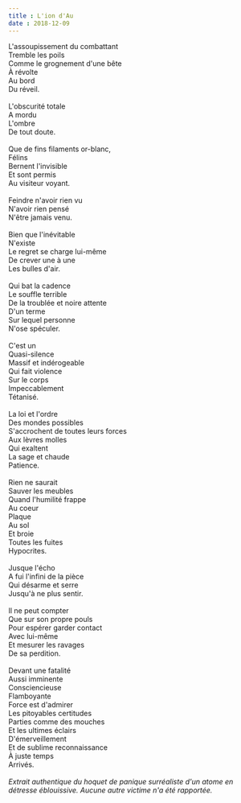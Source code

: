 ```yaml
---
title : L'ion d'Au
date : 2018-12-09
---
```


L'assoupissement du combattant\
Tremble les poils\
Comme le grognement d'une bête\
À révolte\
Au bord\
Du réveil.\
\
L'obscurité totale\
A mordu\
L'ombre\
De tout doute.\
\
Que de fins filaments or-blanc,\
Félins\
Bernent l'invisible\
Et sont permis\
Au visiteur voyant.\
\
Feindre n'avoir rien vu\
N'avoir rien pensé\
N'être jamais venu.\
\
Bien que l'inévitable\
N'existe\
Le regret se charge lui-même\
De crever une à une\
Les bulles d'air.\
\
Qui bat la cadence\
Le souffle terrible\
De la troublée et noire attente\
D'un terme\
Sur lequel personne\
N'ose spéculer.\
\
C'est un\
Quasi-silence\
Massif et indérogeable\
Qui fait violence\
Sur le corps\
Impeccablement\
Tétanisé.\
\
La loi et l'ordre\
Des mondes possibles\
S'accrochent de toutes leurs forces\
Aux lèvres molles\
Qui exaltent\
La sage et chaude\
Patience.\
\
Rien ne saurait\
Sauver les meubles\
Quand l'humilité frappe\
Au coeur\
Plaque\
Au sol\
Et broie\
Toutes les fuites\
Hypocrites.\
\
Jusque l'écho\
A fui l'infini de la pièce\
Qui désarme et serre\
Jusqu'à ne plus sentir.\
\
Il ne peut compter\
Que sur son propre pouls\
Pour espérer garder contact\
Avec lui-même\
Et mesurer les ravages\
De sa perdition.\
\
Devant une fatalité\
Aussi imminente\
Consciencieuse\
Flamboyante\
Force est d'admirer\
Les pitoyables certitudes\
Parties comme des mouches\
Et les ultimes éclairs\
D'émerveillement\
Et de sublime reconnaissance\
À juste temps\
Arrivés.\
\
_Extrait authentique du hoquet de panique surréaliste d'un atome en détresse éblouissive. Aucune autre victime n'a été rapportée._